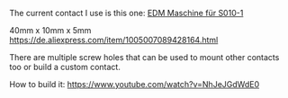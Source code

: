 The current contact I use is this one:
[EDM Maschine für S010-1 ](https://www.ebay.de/itm/276514273684)

40mm x 10mm x 5mm
https://de.aliexpress.com/item/1005007089428164.html

There are multiple screw holes that can be used to mount other contacts too or build a custom contact.

How to build it:
https://www.youtube.com/watch?v=NhJeJGdWdE0
